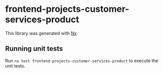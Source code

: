 # frontend-projects-customer-services-product

This library was generated with [Nx](https://nx.dev).

## Running unit tests

Run `nx test frontend-projects-customer-services-product` to execute the unit tests.
